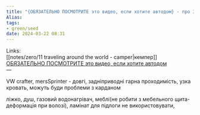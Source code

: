 ```yaml
---
title: "{ОБЯЗАТЕЛЬНО ПОСМОТРИТЕ это видео, если хотите автодом} - про 3 роки експлуатації"
Alias: 
tags:
- green/seed
date: 2024-03-22 08:31
---
```

Links:  
[[notes/zero/11 traveling around the world - camper|кемпер]]  
[ОБЯЗАТЕЛЬНО ПОСМОТРИТЕ это видео, если хотите автодом](https://www.youtube.com/watch?v=WQf8TF3YCBo)  
—

VW crafter, mersSprinter - довгі, задніприводні гарна проходимість, узка кровать, можуть буди проблеми з карданом

ліжко, душ, газовий водонагрівач, меблі(не робити з мебельного щита-деформація при волозі),  ламінат для підлоги не використовувати, 